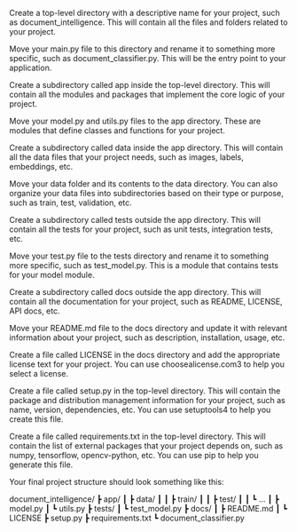 Create a top-level directory with a descriptive name for your project, such as document_intelligence. This will contain all the files and folders related to your project.

Move your main.py file to this directory and rename it to something more specific, such as document_classifier.py. This will be the entry point to your application.

Create a subdirectory called app inside the top-level directory. This will contain all the modules and packages that implement the core logic of your project.

Move your model.py and utils.py files to the app directory. These are modules that define classes and functions for your project.

Create a subdirectory called data inside the app directory. This will contain all the data files that your project needs, such as images, labels, embeddings, etc.

Move your data folder and its contents to the data directory. You can also organize your data files into subdirectories based on their type or purpose, such as train, test, validation, etc.

Create a subdirectory called tests outside the app directory. This will contain all the tests for your project, such as unit tests, integration tests, etc.

Move your test.py file to the tests directory and rename it to something more specific, such as test_model.py. This is a module that contains tests for your model module.

Create a subdirectory called docs outside the app directory. This will contain all the documentation for your project, such as README, LICENSE, API docs, etc.

Move your README.md file to the docs directory and update it with relevant information about your project, such as description, installation, usage, etc.

Create a file called LICENSE in the docs directory and add the appropriate license text for your project. You can use choosealicense.com3 to help you select a license.

Create a file called setup.py in the top-level directory. This will contain the package and distribution management information for your project, such as name, version, dependencies, etc. You can use setuptools4 to help you create this file.

Create a file called requirements.txt in the top-level directory. This will contain the list of external packages that your project depends on, such as numpy, tensorflow, opencv-python, etc. You can use pip to help you generate this file.

Your final project structure should look something like this:

document_intelligence/ ┣ app/ ┃ ┣ data/ ┃ ┃ ┣ train/ ┃ ┃ ┣ test/ ┃ ┃ ┗ ... ┃ ┣ model.py ┃ ┗ utils.py ┣ tests/ ┃ ┗ test_model.py ┣ docs/ ┃ ┣ README.md ┃ ┗ LICENSE ┣ setup.py ┣ requirements.txt ┗ document_classifier.py